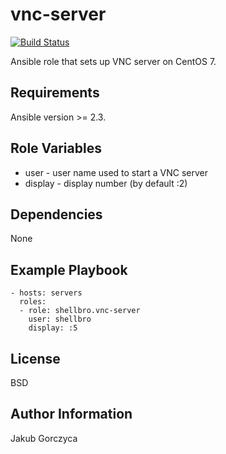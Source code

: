 vnc-server
==========

[![Build Status](https://travis-ci.org/shellbro/ansible-role-vnc-server.svg?branch=master)](https://travis-ci.org/shellbro/ansible-role-vnc-server)

Ansible role that sets up VNC server on CentOS 7.

Requirements
------------

Ansible version >= 2.3.

Role Variables
--------------

- user - user name used to start a VNC server
- display - display number (by default :2)

Dependencies
------------

None

Example Playbook
----------------

    - hosts: servers
      roles:
      - role: shellbro.vnc-server
        user: shellbro
        display: :5

License
-------

BSD

Author Information
------------------

Jakub Gorczyca
